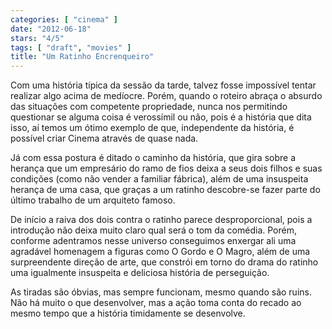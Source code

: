 ```yaml
---
categories: [ "cinema" ]
date: "2012-06-18"
stars: "4/5"
tags: [ "draft", "movies" ]
title: "Um Ratinho Encrenqueiro"
---
```

Com uma história típica da sessão da tarde, talvez fosse impossível
tentar realizar algo acima de medíocre. Porém, quando o roteiro abraça
o absurdo das situações com competente propriedade, nunca nos permitindo
questionar se alguma coisa é verossímil ou não, pois é a história que
dita isso, aí temos um ótimo exemplo de que, independente da história,
é possível criar Cinema através de quase nada.

Já com essa postura é ditado o caminho da história, que gira sobre a
herança que um empresário do ramo de fios deixa a seus dois filhos e
suas condições (como não vender a familiar fábrica), além de uma
insuspeita herança de uma casa, que graças a um ratinho descobre-se
fazer parte do último trabalho de um arquiteto famoso.

De início a raiva dos dois contra o ratinho parece desproporcional,
pois a introdução não deixa muito claro qual será o tom da
comédia. Porém, conforme adentramos nesse universo conseguimos enxergar
ali uma agradável homenagem a figuras como O Gordo e O Magro, além de
uma surpreendente direção de arte, que constrói em torno do drama do
ratinho uma igualmente insuspeita e deliciosa história de perseguição.

As tiradas são óbvias, mas sempre funcionam, mesmo quando são
ruins. Não há muito o que desenvolver, mas a ação toma conta do
recado ao mesmo tempo que a história timidamente se desenvolve.

